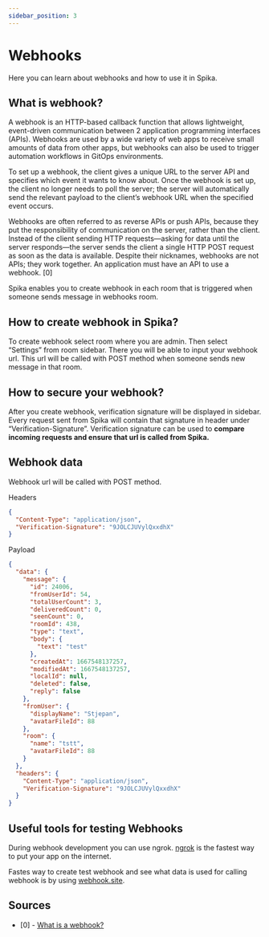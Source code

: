 ```yaml
---
sidebar_position: 3
---
```


# Webhooks

Here you can learn about webhooks and how to use it in Spika.

## What is webhook?

A webhook is an HTTP-based callback function that allows lightweight, event-driven communication between 2 application programming interfaces (APIs). Webhooks are used by a wide variety of web apps to receive small amounts of data from other apps, but webhooks can also be used to trigger automation workflows in GitOps environments.

To set up a webhook, the client gives a unique URL to the server API and specifies which event it wants to know about. Once the webhook is set up, the client no longer needs to poll the server; the server will automatically send the relevant payload to the client’s webhook URL when the specified event occurs.

Webhooks are often referred to as reverse APIs or push APIs, because they put the responsibility of communication on the server, rather than the client. Instead of the client sending HTTP requests—asking for data until the server responds—the server sends the client a single HTTP POST request as soon as the data is available. Despite their nicknames, webhooks are not APIs; they work together. An application must have an API to use a webhook. [0]

Spika enables you to create webhook in each room that is triggered when someone sends message in webhooks room.

## How to create webhook in Spika?

To create webhook select room where you are admin. Then select “Settings” from room sidebar. There you will be able to input your webhook url. This url will be called with POST method when someone sends new message in that room.

## How to secure your webhook?

After you create webhook, verification signature will be displayed in sidebar. Every request sent from Spika will contain that signature in header under “Verification-Signature”. Verification signature can be used to **compare incoming requests and ensure that url is called from Spika.**

## Webhook data

Webhook url will be called with POST method.

Headers

```json
{
  "Content-Type": "application/json",
  "Verification-Signature": "9JOLCJUVylQxxdhX"
}
```

Payload

```json
{
  "data": {
    "message": {
      "id": 24006,
      "fromUserId": 54,
      "totalUserCount": 3,
      "deliveredCount": 0,
      "seenCount": 0,
      "roomId": 438,
      "type": "text",
      "body": {
        "text": "test"
      },
      "createdAt": 1667548137257,
      "modifiedAt": 1667548137257,
      "localId": null,
      "deleted": false,
      "reply": false
    },
    "fromUser": {
      "displayName": "Stjepan",
      "avatarFileId": 88
    },
    "room": {
      "name": "tstt",
      "avatarFileId": 88
    }
  },
  "headers": {
    "Content-Type": "application/json",
    "Verification-Signature": "9JOLCJUVylQxxdhX"
  }
}
```

## Useful tools for testing Webhooks

During webhook development you can use ngrok. [ngrok](https://ngrok.com/) is the fastest way to put your app on the internet.

Fastes way to create test webhook and see what data is used for calling webhook is by using [webhook.site](https://webhook.site/).

## Sources

- [0] - [What is a webhook?](https://www.redhat.com/en/topics/automation/what-is-a-webhook)
